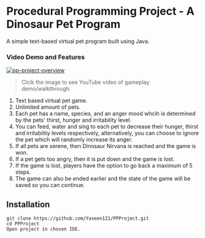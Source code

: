 # Procedural Programming Project - A Dinosaur Pet Program

A simple text-based virtual pet program built using Java.

### Video Demo and Features

[![pp-project-overview](http://img.youtube.com/vi/0mgEkQaV/0.jpg)](https://www.youtube.com/watch?v=0mgEkQaV-6s&feature=youtu.be "Object Procedural Programming Project - A Dinosaur Pet Game")
>Clcik the image to see YouTube video of gameplay demo/walkthrough. 

1. Text based virtual pet game.
2. Unlimited amount of pets.
3. Each pet has a name, species, and an anger mood whcih is determined by the pets' thirst, hunger and irritability level.
4. You can feed, water and sing to each pet to decrease their hunger, thirst and irritabiltiy levels respectively, alternatively, you can choose to ignore the pet which will randomly increase its anger. 
5. If all pets are serene, then Dinosaur Nirvana is reached and the game is won. 
6. If a pet gets too angry, then it is put down and the game is lost.
7. If the game is lost, players have the option to go back a maximum of 5 steps.
8. The game can also be ended earlier and the state of the game will be saved so you can continue. 


## Installation

```
git clone https://github.com/Yaseen121/PPProject.git
cd PPProject
Open project in chosen IDE.
```
